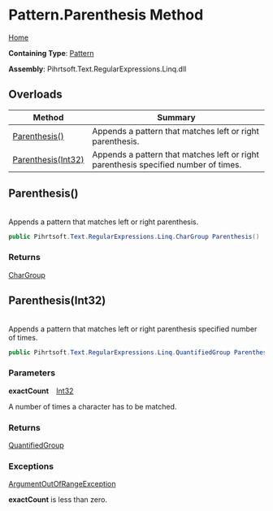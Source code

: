 # Pattern\.Parenthesis Method

[Home](../../../../../../README.md)

**Containing Type**: [Pattern](../README.md)

**Assembly**: Pihrtsoft\.Text\.RegularExpressions\.Linq\.dll

## Overloads

| Method | Summary |
| ------ | ------- |
| [Parenthesis()](#Pihrtsoft_Text_RegularExpressions_Linq_Pattern_Parenthesis) | Appends a pattern that matches left or right parenthesis\. |
| [Parenthesis(Int32)](#Pihrtsoft_Text_RegularExpressions_Linq_Pattern_Parenthesis_System_Int32_) | Appends a pattern that matches left or right parenthesis specified number of times\. |

## Parenthesis\(\) <a id="Pihrtsoft_Text_RegularExpressions_Linq_Pattern_Parenthesis"></a>

\
Appends a pattern that matches left or right parenthesis\.

```csharp
public Pihrtsoft.Text.RegularExpressions.Linq.CharGroup Parenthesis()
```

### Returns

[CharGroup](../../CharGroup/README.md)

## Parenthesis\(Int32\) <a id="Pihrtsoft_Text_RegularExpressions_Linq_Pattern_Parenthesis_System_Int32_"></a>

\
Appends a pattern that matches left or right parenthesis specified number of times\.

```csharp
public Pihrtsoft.Text.RegularExpressions.Linq.QuantifiedGroup Parenthesis(int exactCount)
```

### Parameters

**exactCount** &ensp; [Int32](https://docs.microsoft.com/en-us/dotnet/api/system.int32)

A number of times a character has to be matched\.

### Returns

[QuantifiedGroup](../../QuantifiedGroup/README.md)

### Exceptions

[ArgumentOutOfRangeException](https://docs.microsoft.com/en-us/dotnet/api/system.argumentoutofrangeexception)

**exactCount** is less than zero\.

